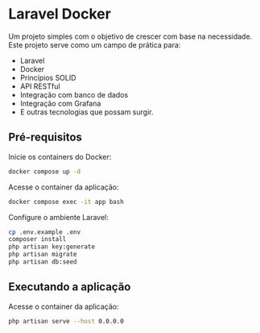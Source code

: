 # Laravel Docker

Um projeto simples com o objetivo de crescer com base na necessidade. Este projeto serve como um campo de prática para:

- Laravel
- Docker
- Princípios SOLID
- API RESTful
- Integração com banco de dados
- Integração com Grafana
- E outras tecnologias que possam surgir.

## Pré-requisitos

Inicie os containers do Docker:
```bash
docker compose up -d
```

Acesse o container da aplicação:
```bash
docker compose exec -it app bash
```

Configure o ambiente Laravel:
```bash
cp .env.example .env
composer install
php artisan key:generate
php artisan migrate
php artisan db:seed
```

## Executando a aplicação
Acesse o container da aplicação:
```bash
php artisan serve --host 0.0.0.0
```